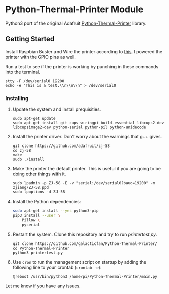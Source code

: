# Python-Thermal-Printer Module

Python3 port of the original Adafruit [Python-Thermal-Printer](https://github.com/adafruit/Python-Thermal-Printer) library.

## Getting Started

Install Raspbian Buster and Wire the printer according to [this](https://learn.adafruit.com/networked-thermal-printer-using-cups-and-raspberry-pi/connect-and-configure-printer). I powered the printer with the GPIO pins as well.

Run a test to see if the printer is working by punching in these commands into the terminal.

```
stty -F /dev/serial0 19200
echo -e "This is a test.\\n\\n\\n" > /dev/serial0
```

### Installing

1. Update the system and install prequisities.

   ```
   sudo apt-get update
   sudo apt-get install git cups wiringpi build-essential libcups2-dev libcupsimage2-dev python-serial python-pil python-unidecode
   ```

2. Install the printer driver. Don't worry about the warnings that g++ gives.

   ```
   git clone https://github.com/adafruit/zj-58
   cd zj-58
   make
   sudo ./install
   ```

3. Make the printer the default printer. This is useful if you are going to be doing other things with it.

   ```
   sudo lpadmin -p ZJ-58 -E -v "serial:/dev/serial0?baud=19200" -m zjiang/ZJ-58.ppd
   sudo lpoptions -d ZJ-58
   ```

4. Install the Python dependencies:

   ```bash
   sudo apt-get install --yes python3-pip
   pip3 install --user \
       Pillow \
       pyserial
   ```

5. Restart the system. Clone this repository and try to run *printertest.py*.

   ```
   git clone https://github.com/galacticfan/Python-Thermal-Printer/
   cd Python-Thermal-Printer
   python3 printertest.py
   ```
   
6. Use `cron` to run the management script on startup by adding the following line to your crontab (`crontab -e`):

   ```
   @reboot /usr/bin/python3 /home/pi/Python-Thermal-Printer/main.py
   ```

Let me know if you have any issues.
